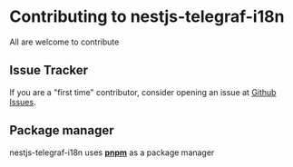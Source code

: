 # Contributing to nestjs-telegraf-i18n

All are welcome to contribute

## Issue Tracker
If you are a "first time" contributor, consider opening an issue at [Github Issues](https://github.com/sgerodes/nestjs-telegraf-i18n/issues).

## Package manager

nestjs-telegraf-i18n uses [**pnpm**](https://pnpm.io/installation) as a package manager
